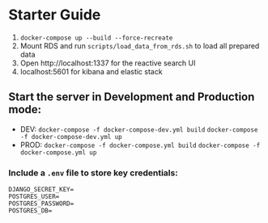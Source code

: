 # Starter Guide

1. `docker-compose up --build --force-recreate`
2. Mount RDS and run `scripts/load_data_from_rds.sh` to load all prepared data
3. Open http://localhost:1337 for the reactive search UI
4. localhost:5601 for kibana and elastic stack

## Start the server in Development and Production mode:

- DEV: 
	`docker-compose -f docker-compose-dev.yml build`
	`docker-compose -f docker-compose-dev.yml up`
- PROD:
	`docker-compose -f docker-compose.yml build`
	`docker-compose -f docker-compose.yml up`

### Include a `.env` file to store key credentials:
```
DJANGO_SECRET_KEY=
POSTGRES_USER=
POSTGRES_PASSWORD=
POSTGRES_DB=
```